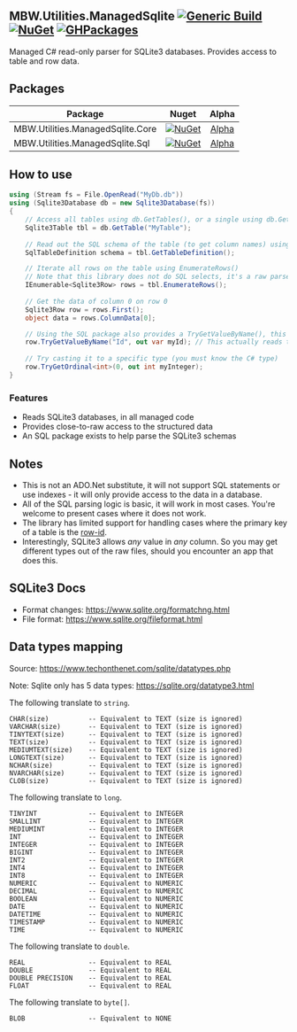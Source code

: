 ## MBW.Utilities.ManagedSqlite [![Generic Build](https://github.com/LordMike/MBW.Utilities.ManagedSqlite/actions/workflows/dotnet.yml/badge.svg)](https://github.com/LordMike/MBW.Utilities.ManagedSqlite/actions/workflows/dotnet.yml) [![NuGet](https://img.shields.io/nuget/v/MBW.Utilities.ManagedSqlite.svg)](https://www.nuget.org/packages/MBW.Utilities.DI.Named) [![GHPackages](https://img.shields.io/badge/package-alpha-green)](https://github.com/LordMike/MBW.Utilities.ManagedSqlite/packages/692005)

Managed C# read-only parser for SQLite3 databases. Provides access to table and row data.

## Packages

| Package | Nuget | Alpha |
| ------------- |:-------------:|:-------------:|
| MBW.Utilities.ManagedSqlite.Core | [![NuGet](https://img.shields.io/nuget/v/MBW.Utilities.ManagedSqlite.Core.svg)](https://www.nuget.org/packages/MBW.Utilities.ManagedSqlite.Core) | [Alpha](https://github.com/LordMike/MBW.Utilities.ManagedSqlite/packages/692005) |
| MBW.Utilities.ManagedSqlite.Sql | [![NuGet](https://img.shields.io/nuget/v/MBW.Utilities.ManagedSqlite.Sql.svg)](https://www.nuget.org/packages/MBW.Utilities.ManagedSqlite.Sql) | [Alpha](https://github.com/LordMike/MBW.Utilities.ManagedSqlite/packages/692006) |

## How to use

```csharp
using (Stream fs = File.OpenRead("MyDb.db"))
using (Sqlite3Database db = new Sqlite3Database(fs))
{
    // Access all tables using db.GetTables(), or a single using db.GetTable("name")
    Sqlite3Table tbl = db.GetTable("MyTable");
    
    // Read out the SQL schema of the table (to get column names) using the MBW.Utilities.ManagedSqlite.Sql package
    SqlTableDefinition schema = tbl.GetTableDefinition();

    // Iterate all rows on the table using EnumerateRows()
    // Note that this library does not do SQL selects, it's a raw parser
    IEnumerable<Sqlite3Row> rows = tbl.EnumerateRows();
    
    // Get the data of column 0 on row 0
    Sqlite3Row row = rows.First();
    object data = rows.ColumnData[0];

    // Using the SQL package also provides a TryGetValueByName(), this package also tries to detect row-id substitutes
    row.TryGetValueByName("Id", out var myId); // This actually reads the row id behind the scenes, if Id is an Integer Primary Key
    
    // Try casting it to a specific type (you must know the C# type)
    row.TryGetOrdinal<int>(0, out int myInteger);
}
```

### Features

* Reads SQLite3 databases, in all managed code
* Provides close-to-raw access to the structured data
* An SQL package exists to help parse the SQLite3 schemas

## Notes

* This is not an ADO.Net substitute, it will not support SQL statements or use indexes - it will only provide access to the data in a database.
* All of the SQL parsing logic is basic, it will work in most cases. You're welcome to present cases where it does not work.
* The library has limited support for handling cases where the primary key of a table is the [row-id](https://www.sqlite.org/lang_createtable.html#rowid). 
* Interestingly, SQLite3 allows _any_ value in _any_ column. So you may get different types out of the raw files, should you encounter an app that does this.

## SQLite3 Docs
* Format changes: https://www.sqlite.org/formatchng.html
* File format: https://www.sqlite.org/fileformat.html

## Data types mapping
Source: https://www.techonthenet.com/sqlite/datatypes.php

Note: Sqlite only has 5 data types: https://sqlite.org/datatype3.html

The following translate to `string`.
```
CHAR(size)			-- Equivalent to TEXT (size is ignored)
VARCHAR(size)		-- Equivalent to TEXT (size is ignored)
TINYTEXT(size)		-- Equivalent to TEXT (size is ignored)
TEXT(size)			-- Equivalent to TEXT (size is ignored)
MEDIUMTEXT(size)	-- Equivalent to TEXT (size is ignored)
LONGTEXT(size)		-- Equivalent to TEXT (size is ignored)
NCHAR(size)			-- Equivalent to TEXT (size is ignored)
NVARCHAR(size)		-- Equivalent to TEXT (size is ignored)
CLOB(size)			-- Equivalent to TEXT (size is ignored)
```

The following translate to `long`.
```
TINYINT				-- Equivalent to INTEGER
SMALLINT			-- Equivalent to INTEGER
MEDIUMINT			-- Equivalent to INTEGER
INT					-- Equivalent to INTEGER
INTEGER				-- Equivalent to INTEGER
BIGINT				-- Equivalent to INTEGER
INT2				-- Equivalent to INTEGER
INT4				-- Equivalent to INTEGER
INT8				-- Equivalent to INTEGER
NUMERIC				-- Equivalent to NUMERIC
DECIMAL				-- Equivalent to NUMERIC
BOOLEAN				-- Equivalent to NUMERIC
DATE				-- Equivalent to NUMERIC
DATETIME			-- Equivalent to NUMERIC
TIMESTAMP			-- Equivalent to NUMERIC
TIME				-- Equivalent to NUMERIC
```

The following translate to `double`.
```
REAL				-- Equivalent to REAL
DOUBLE				-- Equivalent to REAL
DOUBLE PRECISION	-- Equivalent to REAL
FLOAT				-- Equivalent to REAL
```

The following translate to `byte[]`.
```
BLOB				-- Equivalent to NONE
```
